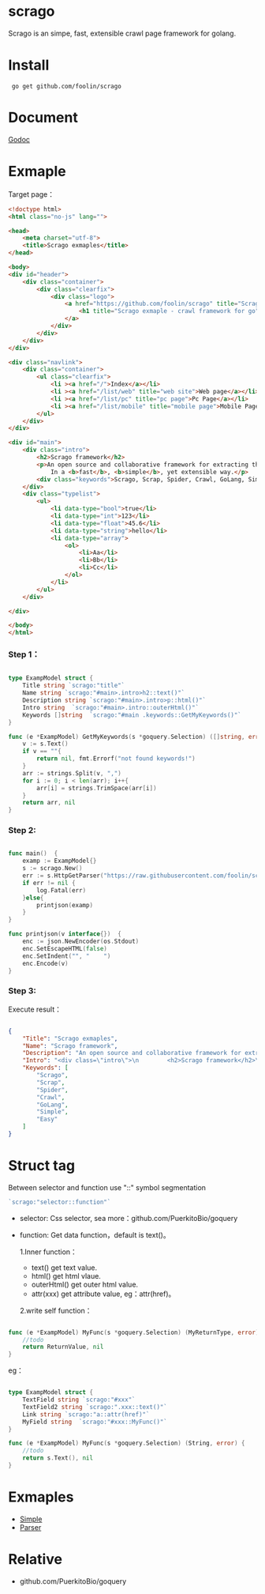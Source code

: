 # scrago

Scrago is an simpe, fast, extensible crawl page framework for golang.


# Install

```
 go get github.com/foolin/scrago
```

# Document

[Godoc](https://godoc.org/github.com/foolin/scrago "go document")

# Exmaple

Target page：
```html
<!doctype html>
<html class="no-js" lang="">

<head>
    <meta charset="utf-8">
    <title>Scrago exmaples</title>
</head>

<body>
<div id="header">
    <div class="container">
        <div class="clearfix">
            <div class="logo">
                <a href="https://github.com/foolin/scrago" title="Scrago exmaple">
                    <h1 title="Scrago exmaple - crawl framework for go">Scrago exmaple</h1>
                </a>
            </div>
        </div>
    </div>
</div>

<div class="navlink">
    <div class="container">
        <ul class="clearfix">
            <li ><a href="/">Index</a></li>
            <li ><a href="/list/web" title="web site">Web page</a></li>
            <li ><a href="/list/pc" title="pc page">Pc Page</a></li>
            <li ><a href="/list/mobile" title="mobile page">Mobile Page</a></li>
        </ul>
    </div>
</div>

<div id="main">
    <div class="intro">
        <h2>Scrago framework</h2>
        <p>An open source and collaborative framework for extracting the data you need from websites.
            In a <b>fast</b>, <b>simple</b>, yet extensible way.</p>
        <div class="keywords">Scrago, Scrap, Spider, Crawl, GoLang, Simple, Easy</div>
    </div>
    <div class="typelist">
        <ul>
            <li data-type="bool">true</li>
            <li data-type="int">123</li>
            <li data-type="float">45.6</li>
            <li data-type="string">hello</li>
            <li data-type="array">
                <ol>
                    <li>Aa</li>
                    <li>Bb</li>
                    <li>Cc</li>
                </ol>
            </li>
        </ul>
    </div>

</div>

</body>
</html>
```


### Step 1：
```go

type ExampModel struct {
	Title string `scrago:"title"`
	Name string `scrago:"#main>.intro>h2::text()"`
	Description string `scrago:"#main>.intro>p::html()"`
	Intro string  `scrago:"#main>.intro::outerHtml()"`
	Keywords []string  `scrago:"#main .keywords::GetMyKeywords()"`
}

func (e *ExampModel) GetMyKeywords(s *goquery.Selection) ([]string, error) {
	v := s.Text()
	if v == ""{
		return nil, fmt.Errorf("not found keywords!")
	}
	arr := strings.Split(v, ",")
	for i := 0; i < len(arr); i++{
		arr[i] = strings.TrimSpace(arr[i])
	}
	return arr, nil
}

```

### Step 2:
```go

func main()  {
	examp := ExampModel{}
	s := scrago.New()
	err := s.HttpGetParser("https://raw.githubusercontent.com/foolin/scrago/master/example/data/example.html", &examp)
	if err != nil {
		log.Fatal(err)
	}else{
		printjson(examp)
	}
}

func printjson(v interface{})  {
	enc := json.NewEncoder(os.Stdout)
	enc.SetEscapeHTML(false)
	enc.SetIndent("", "    ")
	enc.Encode(v)
}

```

### Step 3:
Execute result：

```json

{
    "Title": "Scrago exmaples",
    "Name": "Scrago framework",
    "Description": "An open source and collaborative framework for extracting the data you need from websites.\n            In a <b>fast</b>, <b>simple</b>, yet extensible way.",
    "Intro": "<div class=\"intro\">\n        <h2>Scrago framework</h2>\n        <p>An open source and collaborative framework for extracting the data you need from websites.\n            In a <b>fast</b>, <b>simple</b>, yet extensible way.</p>\n        <div class=\"keywords\">Scrago, Scrap, Spider, Crawl, GoLang, Simple, Easy</div>\n    </div>",
    "Keywords": [
        "Scrago",
        "Scrap",
        "Spider",
        "Crawl",
        "GoLang",
        "Simple",
        "Easy"
    ]
}

```

# Struct tag
Between selector and function use "::" symbol segmentation
```go
`scrago:"selector::function"`

```
* selector:
  Css selector, sea more：github.com/PuerkitoBio/goquery

* function:
  Get data function，default is text()。

  1.Inner function：
  - text() get text value.
  - html() get html vlaue.
  - outerHtml() get outer html value.
  - attr(xxx) get attribute value, eg：attr(href)。

  2.write self function：
```go

func (e *ExampModel) MyFunc(s *goquery.Selection) (MyReturnType, error) {
    //todo
    return ReturnValue, nil
}

```

   eg：
```go

type ExampModel struct {
    TextField string `scrago:"#xxx"`
    TextField2 string `scrago:".xxx::text()"`
    Link string `scrago:"a::attr(href)"`
    MyField string  `scrago:"#xxx::MyFunc()"`
}

func (e *ExampModel) MyFunc(s *goquery.Selection) (String, error) {
    //todo
    return s.Text(), nil
}

```


# Exmaples
 * [Simple](https://github.com/foolin/scrago/tree/master/example/simple "Simple Example")
 * [Parser](https://github.com/foolin/scrago/tree/master/example/parser "Parser Example")

# Relative
 * github.com/PuerkitoBio/goquery